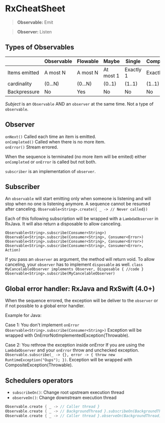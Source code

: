 # RxCheatSheet

> **Observable:** Emit

> **Observer:** Listen


## Types of Observables

|               |     Observable   |  Flowable |   Maybe   |   Single   | Completable |
|---------------|------------------|-----------|-----------|------------|-------------|
| Items emitted |     A most N     | A most N  | At most 1 |  Exactly 1 |  Exactly 0  |
|  cardinality  |     (0...N)      |  (0...N)  |  (0..1)   |   (1..1)   |   (1..1)    |
| Backpressure  |        No        |    Yes    |    No     |     No     |     No      |

*Subject* is an `Observable` AND an `observer` at the same time. Not a type of `observable`.

## Observer

`onNext()` Called each time an item is emitted.<br />
`onCompleted()` Called when there is no more item.<br />
`onError()` Stream errored.<br />

When the sequence is terminated (no more item will be emited) either `onCompleted` or `onError` is called but not both.

`subscriber` is an implementation of `observer`.

## Subscriber

An `observable` will start emitting only when someone is listening and will stop when no one is listening anymore.
A sequence cannot be resumed after canceling.
`Observable<String>.create({ _ -> // Never called})`

Each of this following subscription will be wrapped with a `LambdaObserver` in RxJava.
It will also return a disposable to allow canceling.

`Observable<String>.subscribe(Consumer<String>)`
`Observable<String>.subscribe(Consumer<String>, Consumer<Error>)`
`Observable<String>.subscribe(Consumer<String>, Consumer<Error>)`
`Observable<String>.subscribe(Consumer<String>, Consumer<Error>, Action)`

If you pass an `observer` as argument, the method will return void.
To allow canceling, your `observer` has to implement `disposable` as well.
`class MyCancelableObserver implements Observer, Disposable { //code }`
`Observable<String>.subscribe(MyCancelableObserver)`

## Global error handler: RxJava and RxSwift (4.0+)

When the sequence errored, the exception will be deliver to the `observer` or if not possible to a global error handler.

Example for Java:

Case 1: You don't implement `onError`
`Observable<String>.subscribe(Consumer<String>)`
Exception will be wrapped with OnErrorNotImplementedException(Throwable).

Case 2: You rethrow the exception inside onError
If you are using the `LambdaObserver` and your `onError` throw and unchecked exception.
`Observable.subscribe(_ -> {}, error -> { throw new RuntimeException("Oups"); })`.
Exception will be wrapped with CompositeException(Throwable).

## Schedulers operators

- `subscribeOn()`: Change root upstream execution thread
- `observeOn()`: Change downstream execution thread

```swift
Observable.create { _ -> // Caller thread }
Observable.create { _ -> // BackgroundThread }.subscribeOn(BackgroundThread)
Observable.create { _ -> // Caller thread }.observeOn(BackgroundThread).map { _ -> //BackgroundThread }
```
